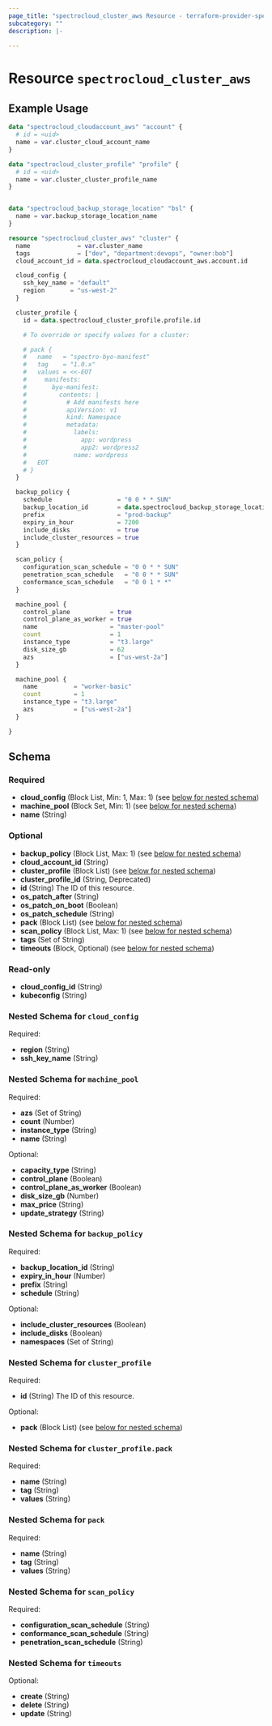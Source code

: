 ```yaml
---
page_title: "spectrocloud_cluster_aws Resource - terraform-provider-spectrocloud"
subcategory: ""
description: |-
  
---
```


# Resource `spectrocloud_cluster_aws`



## Example Usage

```terraform
data "spectrocloud_cloudaccount_aws" "account" {
  # id = <uid>
  name = var.cluster_cloud_account_name
}

data "spectrocloud_cluster_profile" "profile" {
  # id = <uid>
  name = var.cluster_cluster_profile_name
}


data "spectrocloud_backup_storage_location" "bsl" {
  name = var.backup_storage_location_name
}

resource "spectrocloud_cluster_aws" "cluster" {
  name             = var.cluster_name
  tags             = ["dev", "department:devops", "owner:bob"]
  cloud_account_id = data.spectrocloud_cloudaccount_aws.account.id

  cloud_config {
    ssh_key_name = "default"
    region       = "us-west-2"
  }

  cluster_profile {
    id = data.spectrocloud_cluster_profile.profile.id

    # To override or specify values for a cluster:

    # pack {
    #   name   = "spectro-byo-manifest"
    #   tag    = "1.0.x"
    #   values = <<-EOT
    #     manifests:
    #       byo-manifest:
    #         contents: |
    #           # Add manifests here
    #           apiVersion: v1
    #           kind: Namespace
    #           metadata:
    #             labels:
    #               app: wordpress
    #               app2: wordpress2
    #             name: wordpress
    #   EOT
    # }
  }

  backup_policy {
    schedule                  = "0 0 * * SUN"
    backup_location_id        = data.spectrocloud_backup_storage_location.bsl.id
    prefix                    = "prod-backup"
    expiry_in_hour            = 7200
    include_disks             = true
    include_cluster_resources = true
  }

  scan_policy {
    configuration_scan_schedule = "0 0 * * SUN"
    penetration_scan_schedule   = "0 0 * * SUN"
    conformance_scan_schedule   = "0 0 1 * *"
  }

  machine_pool {
    control_plane           = true
    control_plane_as_worker = true
    name                    = "master-pool"
    count                   = 1
    instance_type           = "t3.large"
    disk_size_gb            = 62
    azs                     = ["us-west-2a"]
  }

  machine_pool {
    name          = "worker-basic"
    count         = 1
    instance_type = "t3.large"
    azs           = ["us-west-2a"]
  }

}
```

## Schema

### Required

- **cloud_config** (Block List, Min: 1, Max: 1) (see [below for nested schema](#nestedblock--cloud_config))
- **machine_pool** (Block Set, Min: 1) (see [below for nested schema](#nestedblock--machine_pool))
- **name** (String)

### Optional

- **backup_policy** (Block List, Max: 1) (see [below for nested schema](#nestedblock--backup_policy))
- **cloud_account_id** (String)
- **cluster_profile** (Block List) (see [below for nested schema](#nestedblock--cluster_profile))
- **cluster_profile_id** (String, Deprecated)
- **id** (String) The ID of this resource.
- **os_patch_after** (String)
- **os_patch_on_boot** (Boolean)
- **os_patch_schedule** (String)
- **pack** (Block List) (see [below for nested schema](#nestedblock--pack))
- **scan_policy** (Block List, Max: 1) (see [below for nested schema](#nestedblock--scan_policy))
- **tags** (Set of String)
- **timeouts** (Block, Optional) (see [below for nested schema](#nestedblock--timeouts))

### Read-only

- **cloud_config_id** (String)
- **kubeconfig** (String)

<a id="nestedblock--cloud_config"></a>
### Nested Schema for `cloud_config`

Required:

- **region** (String)
- **ssh_key_name** (String)


<a id="nestedblock--machine_pool"></a>
### Nested Schema for `machine_pool`

Required:

- **azs** (Set of String)
- **count** (Number)
- **instance_type** (String)
- **name** (String)

Optional:

- **capacity_type** (String)
- **control_plane** (Boolean)
- **control_plane_as_worker** (Boolean)
- **disk_size_gb** (Number)
- **max_price** (String)
- **update_strategy** (String)


<a id="nestedblock--backup_policy"></a>
### Nested Schema for `backup_policy`

Required:

- **backup_location_id** (String)
- **expiry_in_hour** (Number)
- **prefix** (String)
- **schedule** (String)

Optional:

- **include_cluster_resources** (Boolean)
- **include_disks** (Boolean)
- **namespaces** (Set of String)


<a id="nestedblock--cluster_profile"></a>
### Nested Schema for `cluster_profile`

Required:

- **id** (String) The ID of this resource.

Optional:

- **pack** (Block List) (see [below for nested schema](#nestedblock--cluster_profile--pack))

<a id="nestedblock--cluster_profile--pack"></a>
### Nested Schema for `cluster_profile.pack`

Required:

- **name** (String)
- **tag** (String)
- **values** (String)



<a id="nestedblock--pack"></a>
### Nested Schema for `pack`

Required:

- **name** (String)
- **tag** (String)
- **values** (String)


<a id="nestedblock--scan_policy"></a>
### Nested Schema for `scan_policy`

Required:

- **configuration_scan_schedule** (String)
- **conformance_scan_schedule** (String)
- **penetration_scan_schedule** (String)


<a id="nestedblock--timeouts"></a>
### Nested Schema for `timeouts`

Optional:

- **create** (String)
- **delete** (String)
- **update** (String)


